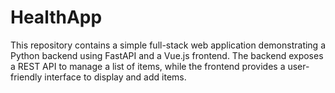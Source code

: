 # HealthApp
This repository contains a simple full-stack web application demonstrating a Python backend using FastAPI and a Vue.js frontend. The backend exposes a REST API to manage a list of items, while the frontend provides a user-friendly interface to display and add items.
